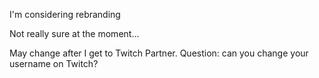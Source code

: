 I'm considering rebranding

Not really sure at the moment...

May change after I get to Twitch Partner.
Question: can you change your username on Twitch?


